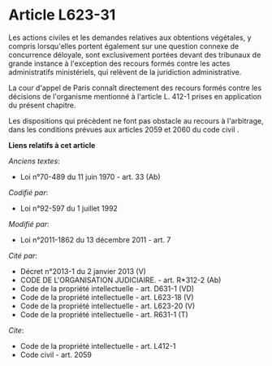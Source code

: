 # Article L623-31

Les actions civiles et les demandes relatives aux obtentions végétales, y compris lorsqu'elles portent également sur une
question connexe de concurrence déloyale, sont exclusivement portées devant des tribunaux de grande instance           à
l'exception des recours formés contre les actes administratifs ministériels, qui relèvent de la juridiction administrative. 

La cour d'appel de Paris connaît directement des recours formés contre les décisions de l'organisme mentionné à l'article L.
412-1 prises en application du présent chapitre. 

Les dispositions qui précèdent ne font pas obstacle au recours à l'arbitrage, dans les conditions prévues aux 
articles 2059 et 2060 du code civil
.

**Liens relatifs à cet article**

_Anciens textes_:

  - Loi n°70-489 du 11 juin 1970 - art. 33 (Ab)

_Codifié par_:

  - Loi n°92-597 du 1 juillet 1992

_Modifié par_:

  - Loi n°2011-1862 du 13 décembre 2011 - art. 7

_Cité par_:

  - Décret n°2013-1 du 2 janvier 2013 (V)
  - CODE DE L'ORGANISATION JUDICIAIRE. - art. R*312-2 (Ab)
  - Code de la propriété intellectuelle - art. D631-1 (VD)
  - Code de la propriété intellectuelle - art. L623-18 (V)
  - Code de la propriété intellectuelle - art. L623-20 (V)
  - Code de la propriété intellectuelle - art. R631-1 (T)

_Cite_:

  - Code de la propriété intellectuelle - art. L412-1
  - Code civil - art. 2059
